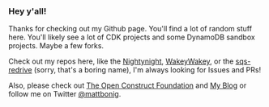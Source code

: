 ### Hey y'all!

Thanks for checking out my Github page. You'll find a lot of random stuff here. You'll likely see a lot of CDK projects and some DynamoDB sandbox projects. Maybe a few forks. 



Check out my repos here, like the [Nightynight](https://github.com/mbonig/nightynight), [WakeyWakey](https://github.com/mbonig/wakeywakey), or the [sqs-redrive](https://github.com/mbonig/sqs-redrive) (sorry, that's a boring name), I'm always looking for Issues and PRs!

Also, please check out [The Open Construct Foundation](openconstructfoundation.org) and [My Blog](matthewbonig.com) or follow me on Twitter [@mattbonig](https://twitter.com/mattbonig).
